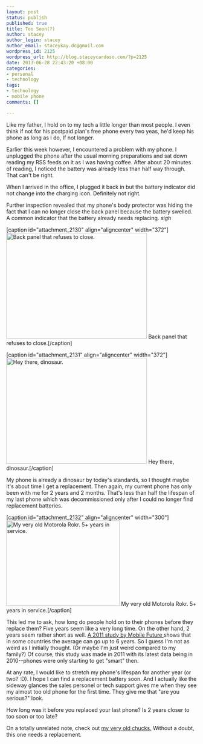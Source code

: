 ```yaml
--- 
layout: post
status: publish
published: true
title: Too Soon(?)
author: stacey
author_login: stacey
author_email: staceykay.dc@gmail.com
wordpress_id: 2125
wordpress_url: http://blog.staceycardoso.com/?p=2125
date: 2013-06-28 22:43:20 +08:00
categories: 
- personal
- technology
tags: 
- technology
- mobile phone
comments: []

---
```

Like my father, I hold on to my tech a little longer than most people. I even think if not for his postpaid plan's free phone every two yeas, he'd keep his phone as long as I do, If not longer.

Earlier this week however, I encountered a problem with my phone. I unplugged the phone after the usual morning preparations and sat down reading my RSS feeds on it as I was having coffee. After about 20 minutes of reading, I noticed the battery was already less than half way through. That can't be right.

When I arrived in the office, I plugged it back in but the battery indicator did not change into the charging icon. Definitely not right.

Further inspection revealed that my phone's body protector was hiding the fact that I can no longer close the back panel because the battery swelled. A common indicator that the battery already needs replacing. *sigh*

[caption id="attachment_2130" align="aligncenter" width="372"]<a href="http://blog.staceycardoso.com/wp-content/uploads/2013/06/DSCN1701.jpg"><img class=" wp-image-2130" title="Back panel that refuses to close." alt="Back panel that refuses to close." src="http://blog.staceycardoso.com/wp-content/uploads/2013/06/DSCN1701-1024x768.jpg" width="372" height="279" /></a> Back panel that refuses to close.[/caption]

[caption id="attachment_2131" align="aligncenter" width="372"]<a href="http://blog.staceycardoso.com/wp-content/uploads/2013/06/DSCN1700.jpg"><img class=" wp-image-2131" title="Hey there, dinosaur." alt="Hey there, dinosaur." src="http://blog.staceycardoso.com/wp-content/uploads/2013/06/DSCN1700-1024x768.jpg" width="372" height="279" /></a> Hey there, dinosaur.[/caption]

My phone is already a dinosaur by today's standards, so I thought maybe it's about time I get a replacement. Then again, my current phone has only been with me for 2 years and 2 months. That's less than half the lifespan of my last phone which was decommissioned only after I could no longer find replacement batteries.

[caption id="attachment_2132" align="aligncenter" width="300"]<a href="http://blog.staceycardoso.com/wp-content/uploads/2013/06/200293_1783446878799_5584143_n.jpg"><img class="size-medium wp-image-2132" title="My very old Motorola Rokr. 5+ years in service." alt="My very old Motorola Rokr. 5+ years in service." src="http://blog.staceycardoso.com/wp-content/uploads/2013/06/200293_1783446878799_5584143_n-300x225.jpg" width="300" height="225" /></a> My very old Motorola Rokr. 5+ years in service.[/caption]

This led me to ask, how long do people hold on to their phones before they replace them? Five years seem like a very long time. On the other hand, 2 years seem rather short as well. <a href="http://blog.staceycardoso.com/wp-content/uploads/2013/06/mobile-future.publications.handset-replacement-cycle.pdf">A 2011 study by Mobile Future </a>shows that in some countries the average can go up to 6 years. So I guess I'm not as weird as I initially thought. (Or maybe I'm just weird compared to my family?) Of course, this study was made in 2011 with its latest data being in 2010--phones were only starting to get "smart" then.

At any rate, I would like to stretch my phone's lifespan for another year (or two? :D). I hope I can find a replacement battery soon. And I actually like the sideway glances the sales personel or tech support gives me when they see my almost too old phone for the first time. They give me that "are you serious?" look.

How long was it before you replaced your last phone? Is 2 years closer to too soon or too late?

On a totally unrelated note, check out <a href="http://tumblr.staceycardoso.com/post/54100980757/four-year-old-chucks" target="_blank">my very old chucks.</a> Without a doubt, this one needs a replacement.
